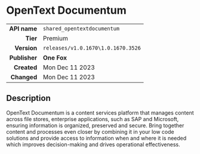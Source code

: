 # OpenText Documentum
| | |
|-:|-|
|**API name**|`shared_opentextdocumentum`|
|**Tier**|Premium|
|**Version**|`releases/v1.0.1670\1.0.1670.3526`|
|**Publisher**|**One Fox**|
|**Created**|Mon Dec 11 2023|
|**Changed**|Mon Dec 11 2023|

## Description
OpenText Documentum is a content services platform that manages content across file stores, enterprise applications, such as SAP and Microsoft, ensuring information is organized, preserved and secure. Bring together content and processes even closer by combining it in your low code solutions and provide access to information when and where it is needed which improves decision-making and drives operational effectiveness.
